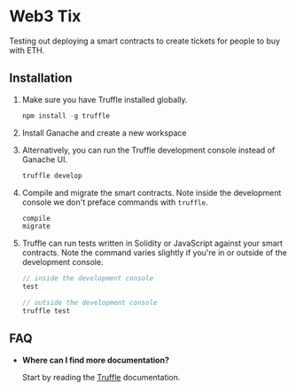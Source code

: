 # Web3 Tix

Testing out deploying a smart contracts to create tickets for people to buy with ETH.


## Installation

1. Make sure you have Truffle installed globally.
    ```javascript
    npm install -g truffle
    ```

2. Install Ganache and create a new workspace

3. Alternatively, you can run the Truffle development console instead of Ganache UI.
    ```javascript
    truffle develop
    ```

4. Compile and migrate the smart contracts. Note inside the development console we don't preface commands with `truffle`.
    ```javascript
    compile
    migrate
    ```

6. Truffle can run tests written in Solidity or JavaScript against your smart contracts. Note the command varies slightly if you're in or outside of the development console.
    ```javascript
    // inside the development console
    test

    // outside the development console
    truffle test
    ```

## FAQ

* __Where can I find more documentation?__

    Start by reading the [Truffle](http://truffleframework.com/) documentation.